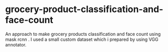 # grocery-product-classification-and-face-count


An approach to make grocery products classification and face count using mask rcnn .
I used a small custom dataset which i prepared by using VGG annotator.



